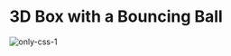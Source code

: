 # 3D Box with a Bouncing Ball



![only-css-1](https://user-images.githubusercontent.com/14501804/147869799-406196fc-d0b7-4b73-806d-1719066e39ba.gif)
